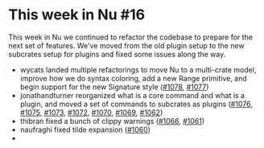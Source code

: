# This week in Nu #16

This week in Nu we continued to refactor the codebase to prepare for the next set of features. We've moved from the old plugin setup to the new subcrates setup for plugins and fixed some issues along the way.

- wycats landed multiple refactorings to move Nu to a multi-crate model, improve how we do syntax coloring, add a new Range primitive, and begin support for the new Signature style ([#1078](https://github.com/nushell/nushell/pull/1078), [#1077](https://github.com/nushell/nushell/pull/1077))
- jonathandturner reorganized what is a core command and what is a plugin, and moved a set of commands to subcrates as plugins ([#1076](https://github.com/nushell/nushell/pull/1076), [#1075](https://github.com/nushell/nushell/pull/1075), [#1073](https://github.com/nushell/nushell/pull/1073), [#1072](https://github.com/nushell/nushell/pull/1072), [#1070](https://github.com/nushell/nushell/pull/1070), [#1069](https://github.com/nushell/nushell/pull/1069), [#1062](https://github.com/nushell/nushell/pull/1062))
- thibran fixed a bunch of clippy warnings ([#1066](https://github.com/nushell/nushell/pull/1066), [#1061](https://github.com/nushell/nushell/pull/1061))
- naufraghi fixed tilde expansion ([#1060](https://github.com/nushell/nushell/pull/1060))
-